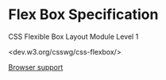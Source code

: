 # Flex Box Specification

CSS Flexible Box Layout Module Level 1

<dev.w3.org/csswg/css-flexbox/>


[Browser support](https://caniuse.com/#feat=flexbox)
